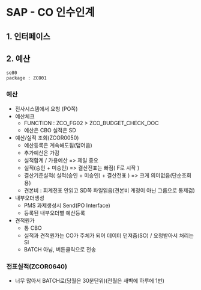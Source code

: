 # SAP - CO 인수인계

## 1. 인터페이스
## 2. 예산

```
se80
package : ZCO01
```

### 예산
+ 전사시스템에서 요청 (PO쪽)
+ 예산체크
    + FUNCTION : ZCO_FG02 > ZCO_BUDGET_CHECK_DOC
    + 예산은 CBO 실적은 SD
+ 예산/실적 조회(ZCOR0050)
    + 예산등록은 계속해도됨(덮어씀)
    + 추가예산은 가감
    + 실적합계 / 가용예산 => 제일 중요
    + 실적(승인 + 미승인) => 결산전표는 빠짐( F로 시작 )
    + 결산기준실적( 실적(승인 + 미승인) + 결산전표 ) => 크게 의미없음(단순조회용)
    + 견본비 : 회계전표 안읽고 SD쪽 파일읽음(견본비 계정이 아닌 그룹으로 통제걺)
+ 내부오더생성
    + PMS 과제생성시 Send(PO Interface)
    + 등록된 내부오더별 예산등록
+ 견적원가
    + 통 CBO
    + 실적과 견적원가는 CO가 주체가 되어 데이터 던져줌(SO) / 요청받아서 처리는 SI
    + BATCH 아님, 버튼클릭으로 전송

### 전표실적(ZCOR0640)
+ 너무 많아서 BATCH로(당월은 30분단위)(전월은 새벽에 하루에 1번)